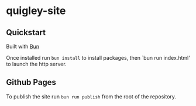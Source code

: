 # quigley-site

## Quickstart
Built with [Bun](http://bun.sh)

Once installed run
`bun install`
to install packages, then
`bun run index.html'
to launch the http server.

## Github Pages
To publish the site run
`bun run publish`
from the root of the repository.
